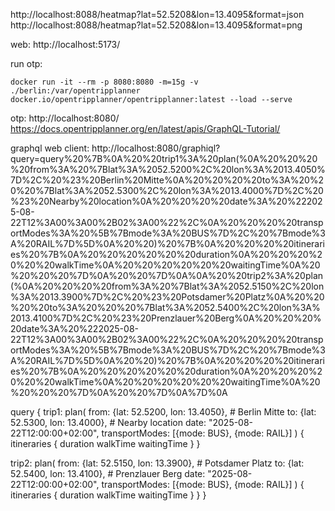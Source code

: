 http://localhost:8088/heatmap?lat=52.5208&lon=13.4095&format=json
http://localhost:8088/heatmap?lat=52.5208&lon=13.4095&format=png

web:
http://localhost:5173/

run otp:
````
docker run -it --rm -p 8080:8080 -m=15g -v ./berlin:/var/opentripplanner docker.io/opentripplanner/opentripplanner:latest --load --serve
````
otp: 
http://localhost:8080/
https://docs.opentripplanner.org/en/latest/apis/GraphQL-Tutorial/

graphql web client:
http://localhost:8080/graphiql?query=query%20%7B%0A%20%20trip1%3A%20plan(%0A%20%20%20%20from%3A%20%7Blat%3A%2052.5200%2C%20lon%3A%2013.4050%7D%2C%20%23%20Berlin%20Mitte%0A%20%20%20%20to%3A%20%20%20%7Blat%3A%2052.5300%2C%20lon%3A%2013.4000%7D%2C%20%23%20Nearby%20location%0A%20%20%20%20date%3A%20%222025-08-22T12%3A00%3A00%2B02%3A00%22%2C%0A%20%20%20%20transportModes%3A%20%5B%7Bmode%3A%20BUS%7D%2C%20%7Bmode%3A%20RAIL%7D%5D%0A%20%20)%20%7B%0A%20%20%20%20itineraries%20%7B%0A%20%20%20%20%20%20duration%0A%20%20%20%20%20%20walkTime%0A%20%20%20%20%20%20waitingTime%0A%20%20%20%20%7D%0A%20%20%7D%0A%0A%20%20trip2%3A%20plan(%0A%20%20%20%20from%3A%20%7Blat%3A%2052.5150%2C%20lon%3A%2013.3900%7D%2C%20%23%20Potsdamer%20Platz%0A%20%20%20%20to%3A%20%20%20%7Blat%3A%2052.5400%2C%20lon%3A%2013.4100%7D%2C%20%23%20Prenzlauer%20Berg%0A%20%20%20%20date%3A%20%222025-08-22T12%3A00%3A00%2B02%3A00%22%2C%0A%20%20%20%20transportModes%3A%20%5B%7Bmode%3A%20BUS%7D%2C%20%7Bmode%3A%20RAIL%7D%5D%0A%20%20)%20%7B%0A%20%20%20%20itineraries%20%7B%0A%20%20%20%20%20%20duration%0A%20%20%20%20%20%20walkTime%0A%20%20%20%20%20%20waitingTime%0A%20%20%20%20%7D%0A%20%20%7D%0A%7D%0A

query {
trip1: plan(
from: {lat: 52.5200, lon: 13.4050}, # Berlin Mitte
to:   {lat: 52.5300, lon: 13.4000}, # Nearby location
date: "2025-08-22T12:00:00+02:00",
transportModes: [{mode: BUS}, {mode: RAIL}]
) {
itineraries {
duration
walkTime
waitingTime
}
}

trip2: plan(
from: {lat: 52.5150, lon: 13.3900}, # Potsdamer Platz
to:   {lat: 52.5400, lon: 13.4100}, # Prenzlauer Berg
date: "2025-08-22T12:00:00+02:00",
transportModes: [{mode: BUS}, {mode: RAIL}]
) {
itineraries {
duration
walkTime
waitingTime
}
}
}
